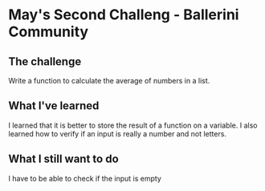 <h1>May's Second Challeng - Ballerini Community </h1>

<h2>The challenge </h2>

<p>Write a function to calculate the average of numbers in a list. </p>

<h2>What I've learned</h2>
<p>I learned that it is better to store the result of a function on a variable. I also learned how to verify if an input is really a number and not letters. </p>

<h2>What I still want to do</h2>
<p>I have to be able to check if the input is empty</p>
